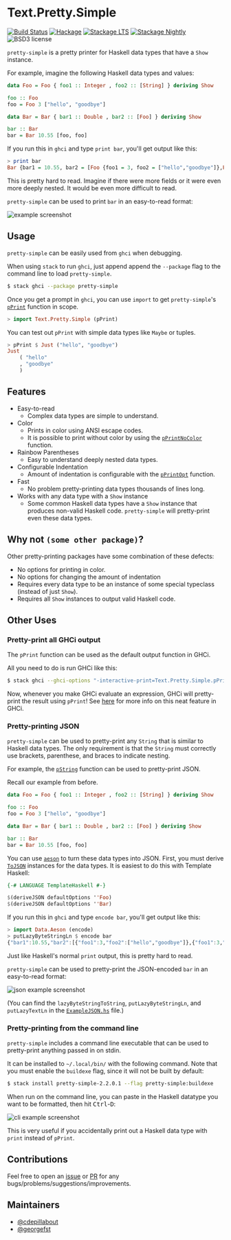 
Text.Pretty.Simple
==================

[![Build Status](https://github.com/cdepillabout/pretty-simple/workflows/CI/badge.svg)](https://github.com/cdepillabout/pretty-simple/actions)
[![Hackage](https://img.shields.io/hackage/v/pretty-simple.svg)](https://hackage.haskell.org/package/pretty-simple)
[![Stackage LTS](http://stackage.org/package/pretty-simple/badge/lts)](http://stackage.org/lts/package/pretty-simple)
[![Stackage Nightly](http://stackage.org/package/pretty-simple/badge/nightly)](http://stackage.org/nightly/package/pretty-simple)
![BSD3 license](https://img.shields.io/badge/license-BSD3-blue.svg)

`pretty-simple` is a pretty printer for Haskell data types that have a `Show`
instance.

For example, imagine the following Haskell data types and values:

```haskell
data Foo = Foo { foo1 :: Integer , foo2 :: [String] } deriving Show

foo :: Foo
foo = Foo 3 ["hello", "goodbye"]

data Bar = Bar { bar1 :: Double , bar2 :: [Foo] } deriving Show

bar :: Bar
bar = Bar 10.55 [foo, foo]
```

If you run this in `ghci` and type `print bar`, you'll get output like this:

```haskell
> print bar
Bar {bar1 = 10.55, bar2 = [Foo {foo1 = 3, foo2 = ["hello","goodbye"]},Foo {foo1 = 3, foo2 = ["hello","goodbye"]}]}
```

This is pretty hard to read.  Imagine if there were more fields or it were even
more deeply nested.  It would be even more difficult to read.

`pretty-simple` can be used to print `bar` in an easy-to-read format:

![example screenshot](/img/pretty-simple-example-screenshot.png?raw=true "example screenshot")

## Usage

`pretty-simple` can be easily used from `ghci` when debugging.

When using `stack` to run `ghci`, just append append the `--package` flag to
the command line to load `pretty-simple`.

```sh
$ stack ghci --package pretty-simple
```

Once you get a prompt in `ghci`, you can use `import` to get `pretty-simple`'s
[`pPrint`](https://hackage.haskell.org/package/pretty-simple/docs/Text-Pretty-Simple.html#v:pPrint)
function in scope.

```haskell
> import Text.Pretty.Simple (pPrint)
```

You can test out `pPrint` with simple data types like `Maybe` or tuples.

```haskell
> pPrint $ Just ("hello", "goodbye")
Just
    ( "hello"
    , "goodbye"
    )
```

## Features

- Easy-to-read
    - Complex data types are simple to understand.
- Color
    - Prints in color using ANSI escape codes.
    - It is possible to print without color by using the
      [`pPrintNoColor`](https://hackage.haskell.org/package/pretty-simple/docs/Text-Pretty-Simple.html#v:pPrintNoColor)
      function.
- Rainbow Parentheses
    - Easy to understand deeply nested data types.
- Configurable Indentation
    - Amount of indentation is configurable with the
      [`pPrintOpt`](https://hackage.haskell.org/package/pretty-simple-1.0.0.6/docs/Text-Pretty-Simple.html#v:pPrintOpt)
      function.
- Fast
    - No problem pretty-printing data types thousands of lines long.
- Works with any data type with a `Show` instance
    - Some common Haskell data types have a `Show` instance that produces
      non-valid Haskell code.  `pretty-simple` will pretty-print even these
      data types.

## Why not `(some other package)`?

Other pretty-printing packages have some combination of these defects:

- No options for printing in color.
- No options for changing the amount of indentation
- Requires every data type to be an instance of some special typeclass (instead
  of just `Show`).
- Requires all `Show` instances to output valid Haskell code.

## Other Uses

### Pretty-print all GHCi output

The `pPrint` function can be used as the default output function in GHCi.

All you need to do is run GHCi like this:

```sh
$ stack ghci --ghci-options "-interactive-print=Text.Pretty.Simple.pPrint" --package pretty-simple
```

Now, whenever you make GHCi evaluate an expression, GHCi will pretty-print the
result using `pPrint`!  See
[here](https://downloads.haskell.org/%7Eghc/latest/docs/html/users_guide/ghci.html#using-a-custom-interactive-printing-function)
for more info on this neat feature in GHCi.

### Pretty-printing JSON

`pretty-simple` can be used to pretty-print any `String` that is similar to
Haskell data types.  The only requirement is that the `String` must correctly
use brackets, parenthese, and braces to indicate nesting.

For example, the
[`pString`](https://hackage.haskell.org/package/pretty-simple/docs/Text-Pretty-Simple.html#v:pString)
function can be used to pretty-print JSON.

Recall our example from before.

```haskell
data Foo = Foo { foo1 :: Integer , foo2 :: [String] } deriving Show

foo :: Foo
foo = Foo 3 ["hello", "goodbye"]

data Bar = Bar { bar1 :: Double , bar2 :: [Foo] } deriving Show

bar :: Bar
bar = Bar 10.55 [foo, foo]
```

You can use [`aeson`](https://hackage.haskell.org/package/aeson) to turn these
data types into JSON.  First, you must derive
[`ToJSON`](https://hackage.haskell.org/package/aeson/docs/Data-Aeson.html#t:ToJSON)
instances for the data types.  It is easiest to do this with Template Haskell:

```haskell
{-# LANGUAGE TemplateHaskell #-}

$(deriveJSON defaultOptions ''Foo)
$(deriveJSON defaultOptions ''Bar)
```

If you run this in `ghci` and type `encode bar`, you'll get output like this:

```haskell
> import Data.Aeson (encode)
> putLazyByteStringLn $ encode bar
{"bar1":10.55,"bar2":[{"foo1":3,"foo2":["hello","goodbye"]},{"foo1":3,"foo2":["hello","goodbye"]}]}
```

Just like Haskell's normal `print` output, this is pretty hard to read.

`pretty-simple` can be used to pretty-print the JSON-encoded `bar` in an
easy-to-read format:

![json example screenshot](/img/pretty-simple-json-example-screenshot.png?raw=true "json example screenshot")

(You can find the `lazyByteStringToString`, `putLazyByteStringLn`,
and `putLazyTextLn` in the [`ExampleJSON.hs`](example/ExampleJSON.hs)
file.)

### Pretty-printing from the command line

`pretty-simple` includes a command line executable that can be used to
pretty-print anything passed in on stdin.

It can be installed to `~/.local/bin/` with the following command. Note that you
must enable the `buildexe` flag, since it will not be built by default:

```sh
$ stack install pretty-simple-2.2.0.1 --flag pretty-simple:buildexe
```

When run on the command line, you can paste in the Haskell datatype you want to
be formatted, then hit <kbd>Ctrl</kbd>-<kbd>D</kbd>:

![cli example screenshot](/img/pretty-simple-cli-screenshot.png?raw=true "cli example screenshot")

This is very useful if you accidentally print out a Haskell data type with
`print` instead of `pPrint`.

## Contributions

Feel free to open an
[issue](https://github.com/cdepillabout/pretty-simple/issues) or
[PR](https://github.com/cdepillabout/pretty-simple/pulls) for any
bugs/problems/suggestions/improvements.

## Maintainers

- [@cdepillabout](https://github.com/cdepillabout)
- [@georgefst](https://github.com/georgefst)
